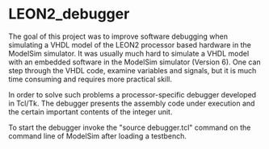 # LEON2_debugger
The goal of this project was to improve software debugging when simulating a VHDL model of the LEON2 processor based hardware in the ModelSim simulator. It was usually much hard to simulate a VHDL model with an embedded software in the ModelSim simulator (Version 6). One can step through the VHDL code, examine variables and signals, but it is much time consuming and requires more practical skill.

In order to solve such problems a processor-specific debugger developed in Tcl/Tk. The debugger presents the assembly code under execution and the certain important contents of the integer unit.

To start the debugger invoke the "source debugger.tcl" command on the command line of ModelSim after loading a testbench.
